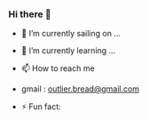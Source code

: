 ### Hi there 👋

- 🔭 I’m currently sailing on ...

- 🌱 I’m currently learning ...


- 📫 How to reach me

- gmail : outlier.bread@gmail.com

- ⚡ Fun fact: 

